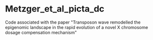 # Metzger_et_al_picta_dc
Code associated with the paper "Transposon wave remodelled the epigenomic landscape in the rapid evolution of a novel X chromosome dosage compensation mechanism"
